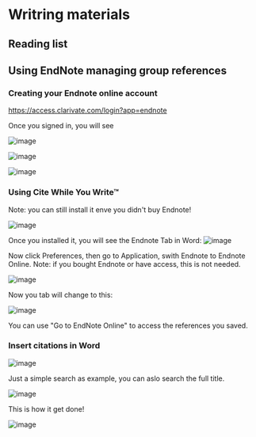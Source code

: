 # Writring materials
## Reading list

## Using EndNote managing group references
### Creating your Endnote online account

https://access.clarivate.com/login?app=endnote

Once you signed in, you will see 

![image](https://github.com/CHWR-NCSTATE/Reference/assets/10136512/6f25d69f-f526-49d6-9f59-3b5299494807)

![image](https://github.com/CHWR-NCSTATE/Reference/assets/10136512/3e67fa3e-a711-4607-b565-ea54eb6534f3)

![image](https://github.com/CHWR-NCSTATE/Reference/assets/10136512/b2fd43a8-f455-4abe-852d-0e9e3f6fbe1d)


### Using Cite While You Write™
Note: you can still install it enve you didn't buy Endnote!

![image](https://github.com/CHWR-NCSTATE/Reference/assets/10136512/5e6f8e9d-c0b7-4c3b-9fc1-ee193061b822)

Once you installed it, you will see the Endnote Tab in Word:
![image](https://github.com/CHWR-NCSTATE/Reference/assets/10136512/ae751468-fa39-403e-b51d-39cbfbaf03a9)

Now click Preferences, then go to Application, swith Endnote to Endnote Online.
Note: if you bought Endnote or have access, this is not needed. 

![image](https://github.com/CHWR-NCSTATE/Reference/assets/10136512/38c5f94f-d299-431a-a43b-f8e79ba01d29)

Now you tab will change to this:

![image](https://github.com/CHWR-NCSTATE/Reference/assets/10136512/caf27496-d8e1-4ec9-8b3c-973f8317a1b2)

You can use "Go to EndNote Online" to access the references you saved. 

### Insert citations in Word

![image](https://github.com/CHWR-NCSTATE/Reference/assets/10136512/a332b2f6-b6ad-403b-aa0f-5231c636b7a8)

Just a simple search as example, you can aslo search the full title.

![image](https://github.com/CHWR-NCSTATE/Reference/assets/10136512/f1bb5c0b-9b50-4def-ac64-2f74dfcb7958)


This is how it get done! 

![image](https://github.com/CHWR-NCSTATE/Reference/assets/10136512/738e3e85-0c13-496f-9c82-bf66fb8f4092)

